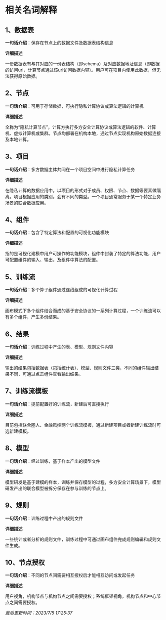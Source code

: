 # 相关名词解释

## 1、数据表

**一句话介绍**：保存在节点上的数据文件及数据表结构信息

**详细描述**

一份数据表有与其对应的一份表结构（即schema）及对应数据地址信息（即数据的访问url，计算节点通过该url访问数据内容）。用户可在项目内使用此数据，但无法获得原始数据。

## 2、节点

**一句话介绍**：可用于存储数据，可执行隐私计算协议或算法逻辑的计算机

**详细描述**

全称为“隐私计算节点”，计算方执行多方安全计算协议或算法逻辑的软件、计算机、虚拟计算机或集群。节点均部署在机构本地，通过节点实现机构原始数据连接及本地计算。

## 3、项目

**一句话介绍**：多方数据主体共同在一个项目空间中进行隐私计算任务

**详细描述**

在隐私计算的数据应用中，以项目的形式对于成员、权限、节点、数据等要素做隔离。项目根据应用的类别，会有不同的类型。一个项目通常服务于某一个特定业务场景的联合数据应用。

## 4、组件

**一句话介绍**：包含了特定算法和配置的可视化功能模块

**详细描述**

指的是可视化建模中用户可操作的功能模块，组件中封装了特定的算法功能，用户可配置组件的输入、输出，及组件中算法的配置。

## 5、训练流

**一句话介绍**：多个算子组件通过连线组成的可视化计算过程

**详细描述**

画布模式下多个组件结合而成的基于安全协议的一系列计算过程，一个训练流可以有多个组件，产生多份结果。

## 6、结果

**一句话介绍**：训练过程中产生的表、模型、规则文件内容

**详细描述**

输出的结果包括数据表（包括统计表）、模型、规则文件三类，不同的组件输出结果不同，可通过点击组件查看输出结果。

## 7、训练流模板

**一句话介绍**：提前配置好的训练流，新建后可直接执行

**详细描述**

目前包括联合圈人、金融风控两个训练流模板，通过新建项目或者新建训练流时可选新建模板。

## 8、模型

**一句话介绍**：经过训练，基于样本产出的模型文件

**详细描述**

模型研发是基于建模的样本，训练并保存模型的过程，多方安全计算场景下，模型研发产出的联合模型被拆分保存在参与训练的节点上。

## 9、规则

**一句话介绍**：训练过程中产出的规则文件

**详细描述**

一些统计或者分析的规则文件，训练过程中可通过画布组件完成规则编辑和规则文件生成。

## 10、节点授权

**一句话介绍**：不同的节点间需要相互授权后才能相互访问或发起任务

**详细描述**

用户视角，机构节点与机构节点之间需要授权；系统框架视角，机构节点和中心节点之间需要授权。

*最后更新时间：2023/7/5 17:25:37*